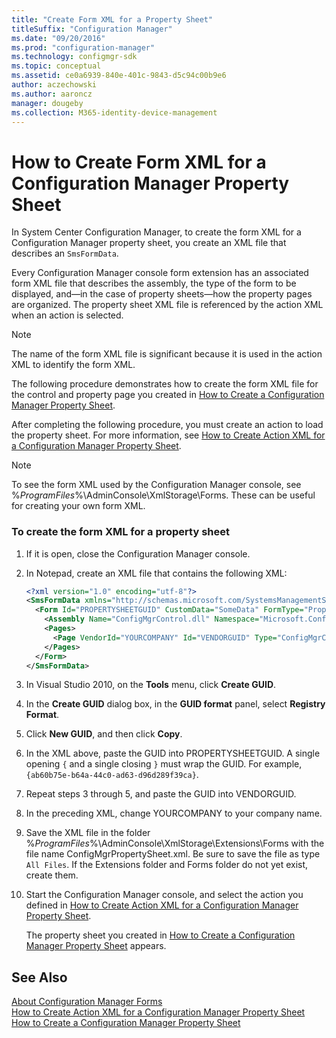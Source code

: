 ```yaml
---
title: "Create Form XML for a Property Sheet"
titleSuffix: "Configuration Manager"
ms.date: "09/20/2016"
ms.prod: "configuration-manager"
ms.technology: configmgr-sdk
ms.topic: conceptual
ms.assetid: ce0a6939-840e-401c-9843-d5c94c00b9e6
author: aczechowski
ms.author: aaroncz
manager: dougeby
ms.collection: M365-identity-device-management
---
```

# How to Create Form XML for a Configuration Manager Property Sheet
In System Center Configuration Manager, to create the form XML for a Configuration Manager property sheet, you create an XML file that describes an `SmsFormData`.  

 Every Configuration Manager console form extension has an associated form XML file that describes the assembly, the type of the form to be displayed, and—in the case of property sheets—how the property pages are organized. The property sheet XML file is referenced by the action XML when an action is selected.  

> [!NOTE]
>  The name of the form XML file is significant because it is used in the action XML to identify the form XML.  

 The following procedure demonstrates how to create the form XML file for the control and property page you created in [How to Create a Configuration Manager Property Sheet](../../../../develop/core/servers/console/how-to-create-a-configuration-manager-property-sheet.md).  

 After completing the following procedure, you must create an action to load the property sheet. For more information, see [How to Create Action XML for a Configuration Manager Property Sheet](../../../../develop/core/servers/console/how-to-create-action-xml-for-a-configuration-manager-property-sheet.md).  

> [!NOTE]
>  To see the form XML used by the Configuration Manager console, see %*ProgramFiles*%\AdminConsole\XmlStorage\Forms. These can be useful for creating your own form XML.  

### To create the form XML for a property sheet  

1.  If it is open, close the Configuration Manager console.  

2.  In Notepad, create an XML file that contains the following XML:  

    ```xml
    <?xml version="1.0" encoding="utf-8"?>  
    <SmsFormData xmlns="http://schemas.microsoft.com/SystemsManagementServer/2005/03/ConsoleFramework" FormatVersion="1">  
      <Form Id="PROPERTYSHEETGUID" CustomData="SomeData" FormType="PropertySheet" ForceRefresh="true">  
        <Assembly Name="ConfigMgrControl.dll" Namespace="Microsoft.ConfigurationManagement.AdminConsole.ConfigMgrPropertySheet" />  
        <Pages>  
          <Page VendorId="YOURCOMPANY" Id="VENDORGUID" Type="ConfigMgrControlPage" />  
        </Pages>  
      </Form>  
    </SmsFormData>  
    ```  

3.  In Visual Studio 2010, on the **Tools** menu, click **Create GUID**.  

4.  In the **Create GUID** dialog box, in the **GUID format** panel, select **Registry Format**.  

5.  Click **New GUID**, and then click **Copy**.  

6.  In the XML above, paste the GUID into PROPERTYSHEETGUID. A single opening `{` and a single closing `}` must wrap the GUID. For example, `{ab60b75e-b64a-44c0-ad63-d96d289f39ca}`.  

7.  Repeat steps 3 through 5, and paste the GUID into VENDORGUID.  

8.  In the preceding XML, change YOURCOMPANY to your company name.  

9. Save the XML file in the folder %*ProgramFiles*%\AdminConsole\XmlStorage\Extensions\Forms with the file name ConfigMgrPropertySheet.xml. Be sure to save the file as type `All Files`. If the Extensions folder and Forms folder do not yet exist, create them.  

10. Start the Configuration Manager console, and select the action you defined in [How to Create Action XML for a Configuration Manager Property Sheet](../../../../develop/core/servers/console/how-to-create-action-xml-for-a-configuration-manager-property-sheet.md).  

     The property sheet you created in [How to Create a Configuration Manager Property Sheet](../../../../develop/core/servers/console/how-to-create-a-configuration-manager-property-sheet.md) appears.  

## See Also  
 [About Configuration Manager Forms](../../../../develop/core/servers/console/about-configuration-manager-console-forms.md)   
 [How to Create Action XML for a Configuration Manager Property Sheet](../../../../develop/core/servers/console/how-to-create-action-xml-for-a-configuration-manager-property-sheet.md)   
 [How to Create a Configuration Manager Property Sheet](../../../../develop/core/servers/console/how-to-create-a-configuration-manager-property-sheet.md)

